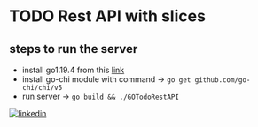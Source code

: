 # TODO Rest API with slices

## steps to run the server

- install go1.19.4 from this [link](https://go.dev/dl/)
- install go-chi module with command -> `go get github.com/go-chi/chi/v5`
- run server -> `go build && ./GOTodoRestAPI`

[![linkedin](https://img.shields.io/badge/linkedin-0A66C2?style=for-the-badge&logo=linkedin&logoColor=white)](https://www.linkedin.com/in/akash-kola)
